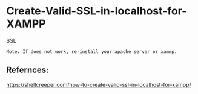 # Create-Valid-SSL-in-localhost-for-XAMPP
SSL
```
Note: If does not work, re-install your apache server or xammp.
```
Refernces:
----------
https://shellcreeper.com/how-to-create-valid-ssl-in-localhost-for-xampp/
